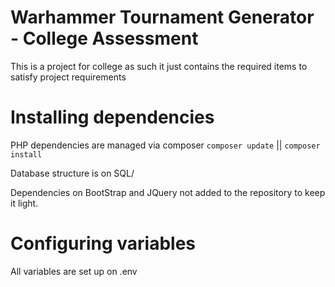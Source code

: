 # Warhammer Tournament Generator - College Assessment #
This is a project for college as such it just contains the required items to satisfy project requirements

# Installing dependencies #
PHP dependencies are managed via composer
`composer update` || `composer install`

Database structure is on SQL/

Dependencies on BootStrap and JQuery not added to the repository to keep it light.

# Configuring variables #
All variables are set up on .env
